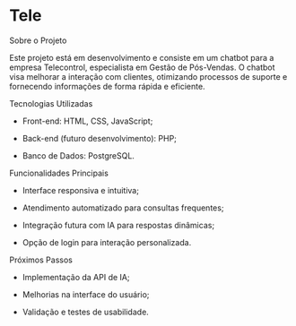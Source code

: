 # Tele
Sobre o Projeto

Este projeto está em desenvolvimento e consiste em um chatbot para a empresa Telecontrol, especialista em Gestão de Pós-Vendas. O chatbot visa melhorar a interação com clientes, otimizando processos de suporte e fornecendo informações de forma rápida e eficiente.

Tecnologias Utilizadas

- Front-end: HTML, CSS, JavaScript;

- Back-end (futuro desenvolvimento): PHP; 

- Banco de Dados: PostgreSQL.

Funcionalidades Principais

- Interface responsiva e intuitiva;

- Atendimento automatizado para consultas frequentes; 

- Integração futura com IA para respostas dinâmicas;

- Opção de login para interação personalizada.

Próximos Passos

- Implementação da API de IA;

- Melhorias na interface do usuário;

- Validação e testes de usabilidade.
